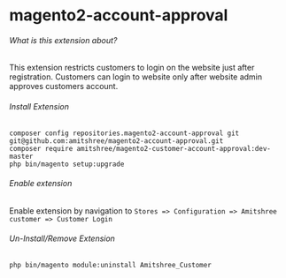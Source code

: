 # magento2-account-approval
###### What is this extension about?
This extension restricts customers to login on the website just after registration. Customers can login to website only after website admin approves customers account.

###### Install Extension
```
composer config repositories.magento2-account-approval git git@github.com:amitshree/magento2-account-approval.git
composer require amitshree/magento2-customer-account-approval:dev-master
php bin/magento setup:upgrade
```

###### Enable extension
Enable extension by navigation to ```Stores => Configuration => Amitshree customer => Customer Login```

###### Un-Install/Remove Extension
```
php bin/magento module:uninstall Amitshree_Customer
```
